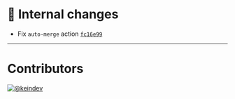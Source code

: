 # :memo: Internal changes

- Fix `auto-merge` action [`fc16e99`](https://github.com/tagproject/ts-package-shared-config/commit/fc16e99ca8efb5e75a56d342969677e316bdeb4f)

---

# Contributors

[![@keindev](https://avatars.githubusercontent.com/u/4527292?v=4&s=40)](https://github.com/keindev)
